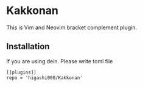 # Kakkonan

This is Vim and Neovim bracket complement plugin.


## Installation
If you are using dein.
Please write toml file
```
[[plugins]]
repo = 'higashi000/Kakkonan'
```
